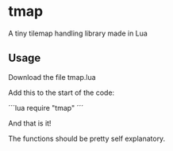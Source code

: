 # tmap
A tiny tilemap handling library made in Lua

Usage
---

Download the file tmap.lua

Add this to the start of the code:

´´´lua
require "tmap"
´´´

And that is it!

The functions should be pretty self explanatory.
